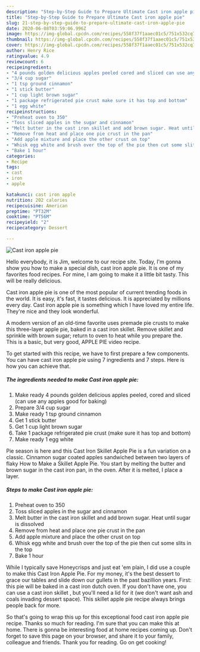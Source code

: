 ```yaml
---
description: "Step-by-Step Guide to Prepare Ultimate Cast iron apple pie"
title: "Step-by-Step Guide to Prepare Ultimate Cast iron apple pie"
slug: 21-step-by-step-guide-to-prepare-ultimate-cast-iron-apple-pie
date: 2020-06-08T03:59:06.996Z
image: https://img-global.cpcdn.com/recipes/558f37f1aaec01c5/751x532cq70/cast-iron-apple-pie-recipe-main-photo.jpg
thumbnail: https://img-global.cpcdn.com/recipes/558f37f1aaec01c5/751x532cq70/cast-iron-apple-pie-recipe-main-photo.jpg
cover: https://img-global.cpcdn.com/recipes/558f37f1aaec01c5/751x532cq70/cast-iron-apple-pie-recipe-main-photo.jpg
author: Henry Rice
ratingvalue: 4.9
reviewcount: 6
recipeingredient:
- "4 pounds golden delicious apples peeled cored and sliced can use any apples good for baking"
- "3/4 cup sugar"
- "1 tsp ground cinnamon"
- "1 stick butter"
- "1 cup light brown sugar"
- "1 package refrigerated pie crust make sure it has top and bottom"
- "1 egg white"
recipeinstructions:
- "Preheat oven to 350"
- "Toss sliced apples in the sugar and cinnamon"
- "Melt butter in the cast iron skillet and add brown sugar. Heat until sugar is dissolved"
- "Remove from heat and place one pie crust in the pan"
- "Add apple mixture and place the other crust on top"
- "Whisk egg white and brush over the top of the pie then cut some slits in the top"
- "Bake 1 hour"
categories:
- Recipe
tags:
- cast
- iron
- apple

katakunci: cast iron apple 
nutrition: 202 calories
recipecuisine: American
preptime: "PT32M"
cooktime: "PT56M"
recipeyield: "2"
recipecategory: Dessert

---
```



![Cast iron apple pie](https://img-global.cpcdn.com/recipes/558f37f1aaec01c5/751x532cq70/cast-iron-apple-pie-recipe-main-photo.jpg)

Hello everybody, it is Jim, welcome to our recipe site. Today, I'm gonna show you how to make a special dish, cast iron apple pie. It is one of my favorites food recipes. For mine, I am going to make it a little bit tasty. This will be really delicious.

Cast iron apple pie is one of the most popular of current trending foods in the world. It is easy, it's fast, it tastes delicious. It is appreciated by millions every day. Cast iron apple pie is something which I have loved my entire life. They're nice and they look wonderful.

A modern version of an old-time favorite uses premade pie crusts to make this three-layer apple pie, baked in a cast iron skillet. Remove skillet and sprinkle with brown sugar; return to oven to heat while you prepare the. This is a basic, but very good, APPLE PIE video recipe.


To get started with this recipe, we have to first prepare a few components. You can have cast iron apple pie using 7 ingredients and 7 steps. Here is how you can achieve that.

<!--inarticleads1-->

##### The ingredients needed to make Cast iron apple pie:

1. Make ready 4 pounds golden delicious apples peeled, cored and sliced (can use any apples good for baking)
1. Prepare 3/4 cup sugar
1. Make ready 1 tsp ground cinnamon
1. Get 1 stick butter
1. Get 1 cup light brown sugar
1. Take 1 package refrigerated pie crust (make sure it has top and bottom)
1. Make ready 1 egg white


Pie season is here and this Cast Iron Skillet Apple Pie is a fun variation on a classic. Cinnamon sugar coated apples sandwiched between two layers of flaky How to Make a Skillet Apple Pie. You start by melting the butter and brown sugar in the cast iron pan, in the oven. After it is melted, I place a layer. 

<!--inarticleads2-->

##### Steps to make Cast iron apple pie:

1. Preheat oven to 350
1. Toss sliced apples in the sugar and cinnamon
1. Melt butter in the cast iron skillet and add brown sugar. Heat until sugar is dissolved
1. Remove from heat and place one pie crust in the pan
1. Add apple mixture and place the other crust on top
1. Whisk egg white and brush over the top of the pie then cut some slits in the top
1. Bake 1 hour


While I typically save Honeycrisps and just eat &#39;em plain, I did use a couple to make this Cast Iron Apple Pie. For my money, it&#39;s the best dessert to grace our tables and slide down our gullets in the past bazillion years. First: this pie will be baked in a cast iron dutch oven. If you don&#39;t have one, you can use a cast iron skillet , but you&#39;ll need a lid for it (we don&#39;t want ash and coals invading dessert space). This skillet apple pie recipe always brings people back for more. 

So that's going to wrap this up for this exceptional food cast iron apple pie recipe. Thanks so much for reading. I'm sure that you can make this at home. There is gonna be interesting food at home recipes coming up. Don't forget to save this page on your browser, and share it to your family, colleague and friends. Thank you for reading. Go on get cooking!
